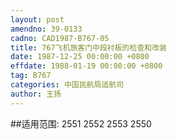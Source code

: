 ```yaml
---
layout: post
amendno: 39-0133
cadno: CAD1987-B767-05
title: 767飞机旅客门中段衬板的检查和改装
date: 1987-12-25 00:00:00 +0800
effdate: 1988-01-19 00:00:00 +0800
tag: B767
categories: 中国民航局适航司
author: 王扬
---
```


##适用范围:
2551 2552 2553 2550

